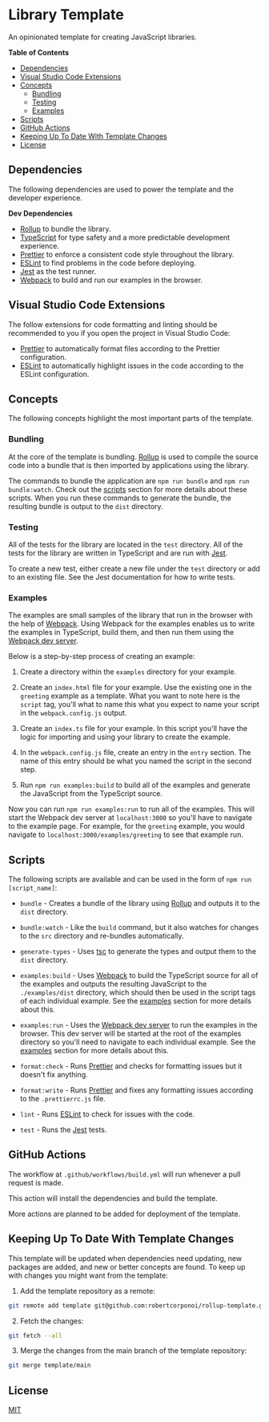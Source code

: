 # Library Template 

An opinionated template for creating JavaScript libraries.

**Table of Contents**

- [Dependencies](#dependencies)
- [Visual Studio Code Extensions](#visual-studio-code-extensions)
- [Concepts](#concepts)
    - [Bundling](#bundling)
    - [Testing](#testing)
    - [Examples](#examples)
- [Scripts](#scripts)
- [GitHub Actions](#github-actions)
- [Keeping Up To Date With Template Changes](#keeping-up-to-date-with-template-changes)
- [License](#license)

## Dependencies 

The following dependencies are used to power the template and the developer experience.

**Dev Dependencies**

- [Rollup](https://rollupjs.org/guide/en/) to bundle the library.
- [TypeScript](https://www.typescriptlang.org/) for type safety and a more predictable development experience.
- [Prettier](https://prettier.io/) to enforce a consistent code style throughout the library.
- [ESLint](https://eslint.org/) to find problems in the code before deploying.
- [Jest](https://jestjs.io/) as the test runner.
- [Webpack](https://webpack.js.org/) to build and run our examples in the browser.

## Visual Studio Code Extensions

The follow extensions for code formatting and linting should be recommended to you if you open the project in Visual Studio Code:

- [Prettier](https://marketplace.visualstudio.com/items?itemName=esbenp.prettier-vscode) to automatically format files according to the Prettier configuration.
- [ESLint](https://marketplace.visualstudio.com/items?itemName=dbaeumer.vscode-eslint) to automatically highlight issues in the code according to the ESLint configuration.

## Concepts

The following concepts highlight the most important parts of the template.

### Bundling

At the core of the template is bundling. [Rollup](https://rollupjs.org/guide/en/) is used to compile the source code into a bundle that is then imported by applications using the library.

The commands to bundle the application are `npm run bundle` and `npm run bundle:watch`. Check out the [scripts](#scripts) section for more details about these scripts. When you run these commands to generate the bundle, the resulting bundle is output to the `dist` directory.

### Testing

All of the tests for the library are located in the `test` directory. All of the tests for the library are written in TypeScript and are run with [Jest](https://jestjs.io/).

To create a new test, either create a new file under the `test` directory or add to an existing file. See the Jest documentation for how to write tests.

### Examples

The examples are small samples of the library that run in the browser with the help of [Webpack](https://webpack.js.org/). Using Webpack for the examples enables us to write the examples in TypeScript, build them, and then run them using the [Webpack dev server](https://webpack.js.org/configuration/dev-server/).

Below is a step-by-step process of creating an example:

1. Create a directory within the `examples` directory for your example.

2. Create an `index.html` file for your example. Use the existing one in the `greeting` example as a template. What you want to note here is the `script` tag, you'll what to name this what you expect to name your script in the `webpack.config.js` output.

3. Create an `index.ts` file for your example. In this script you'll have the logic for importing and using your library to create the example.

4. In the `webpack.config.js` file, create an entry in the `entry` section. The name of this entry should be what you named the script in the second step.

5. Run `npm run examples:build` to build all of the examples and generate the JavaScript from the TypeScript source.

Now you can run `npm run examples:run` to run all of the examples. This will start the Webpack dev server at `localhost:3000` so you'll have to navigate to the example page. For example, for the `greeting` example, you would navigate to `localhost:3000/examples/greeting` to see that example run.

## Scripts

The following scripts are available and can be used in the form of `npm run [script_name]`:

- `bundle` - Creates a bundle of the library using [Rollup](https://rollupjs.org/guide/en/) and outputs it to the `dist` directory.

- `bundle:watch` - Like the `build` command, but it also watches for changes to the `src` directory and re-bundles automatically.

- `generate-types` - Uses [tsc](https://www.typescriptlang.org/docs/handbook/compiler-options.html) to generate the types and output them to the `dist` directory.

- `examples:build` - Uses [Webpack](https://webpack.js.org/) to build the TypeScript source for all of the examples and outputs the resulting JavaScript to the `./examples/dist` directory, which should then be used in the script tags of each individual example. See the [examples](#examples) section for more details about this.

- `examples:run` - Uses the [Webpack dev server](https://webpack.js.org/configuration/dev-server/) to run the examples in the browser. This dev server will be started at the root of the examples directory so you'll need to navigate to each individual example. See the [examples](#examples) section for more details about this.

- `format:check` - Runs [Prettier](https://prettier.io/) and checks for formatting issues but it doesn't fix anything.

- `format:write` - Runs [Prettier](https://prettier.io/) and fixes any formatting issues according to the `.prettierrc.js` file.

- `lint` - Runs [ESLint](https://eslint.org/) to check for issues with the code.

- `test` - Runs the [Jest](https://jestjs.io/) tests.

## GitHub Actions

The workflow at `.github/workflows/build.yml` will run whenever a pull request is made.

This action will install the dependencies and build the template.

More actions are planned to be added for deployment of the template.

## Keeping Up To Date With Template Changes

This template will be updated when dependencies need updating, new packages are added, and new or better concepts are found. To keep up with changes you might want from the template:

1. Add the template repository as a remote:

```sh
git remote add template git@github.com:robertcorponoi/rollup-template.git
```

2. Fetch the changes:

```sh
git fetch --all
```

3. Merge the changes from the main branch of the template repository:

```sh
git merge template/main
```

## License

[MIT](./LICENSE)
